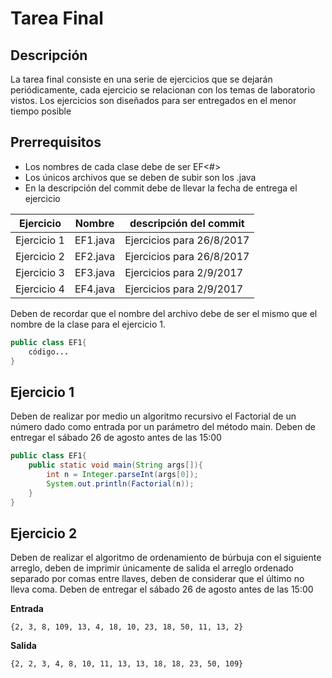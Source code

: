 # Tarea Final

## Descripción
La tarea final consiste en una serie de ejercicios que se dejarán periódicamente, cada ejercicio se relacionan con los temas de laboratorio vistos. Los ejercicios son diseñados para ser entregados en el menor tiempo posible 

## Prerrequisitos 

- Los nombres de cada clase debe de ser EF<#>
- Los únicos archivos que se deben de subir son los .java
- En la descripción del commit debe de llevar la fecha de entrega el ejercicio

| Ejercicio | Nombre |descripción del commit|
| ------ | ------ | ------ |
| Ejercicio 1 | EF1.java |Ejercicios para 26/8/2017|
| Ejercicio 2 | EF2.java |Ejercicios para 26/8/2017|
| Ejercicio 3 | EF3.java |Ejercicios para 2/9/2017|
| Ejercicio 4 | EF4.java |Ejercicios para 2/9/2017|



Deben de recordar que el nombre del archivo debe de ser el mismo que el nombre de la clase para el ejercicio 1. 

```java
public class EF1{
	código...	
}
```

## Ejercicio 1
Deben de realizar por medio un algoritmo recursivo el Factorial de un número dado como entrada por un parámetro del método main.  Deben de entregar el sábado 26 de agosto antes de las 15:00 

```java
public class EF1{
	public static void main(String args[]){
		int n = Integer.parseInt(args[0]);
		System.out.println(Factorial(n));
	}	
}
```


## Ejercicio 2

Deben de realizar el algoritmo de ordenamiento de búrbuja 
con el siguiente arreglo, deben de imprimir únicamente de salida el arreglo ordenado separado por comas entre llaves, deben de considerar que el último no lleva coma. Deben de entregar el sábado 26 de agosto antes de las 15:00 

 __Entrada__
```
{2, 3, 8, 109, 13, 4, 18, 10, 23, 18, 50, 11, 13, 2}
```
__Salida__
```
{2, 2, 3, 4, 8, 10, 11, 13, 13, 18, 18, 23, 50, 109}
```

